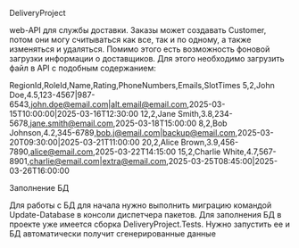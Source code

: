 DeliveryProject

web-API для службы доставки. Заказы может создавать Customer, потом они могу считываться как все, так и по одному, а также изменяться и удаляться. 
Помимо этого есть возможность фоновой загрузки информации о доставщиков. Для этого необходимо загрузить файл в API  с подобным содержанием:

RegionId,RoleId,Name,Rating,PhoneNumbers,Emails,SlotTimes
5,2,John Doe,4.5,123-4567|987-6543,john.doe@email.com|alt.email@email.com,2025-03-15T10:00:00|2025-03-16T12:30:00
12,2,Jane Smith,3.8,234-5678,jane.smith@email.com,2025-03-18T15:00:00
8,2,Bob Johnson,4.2,345-6789,bob.j@email.com|backup@email.com,2025-03-20T09:30:00|2025-03-21T11:00:00
20,2,Alice Brown,3.9,456-7890,alice@email.com,2025-03-22T14:15:00
15,2,Charlie White,4.7,567-8901,charlie@email.com|extra@email.com,2025-03-25T08:45:00|2025-03-26T16:00:00


Заполнение БД

Для работы с БД для начала нужно выполнить миграцию командой Update-Database в консоли диспетчера пакетов. Для заполнения БД в проекте уже имеется сборка DeliveryProject.Tests. Нужно запустить ее и БД автоматически получит сгенерированные данные
